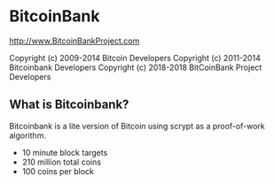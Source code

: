 BitcoinBank 
================================

http://www.BitcoinBankProject.com

Copyright (c) 2009-2014 Bitcoin Developers
Copyright (c) 2011-2014 Bitcoinbank Developers
Copyright (c) 2018-2018 BitCoinBank Project Developers

What is Bitcoinbank?
----------------

Bitcoinbank is a lite version of Bitcoin using scrypt as a proof-of-work algorithm.
 - 10 minute block targets
 - 210 million total coins
 - 100 coins per block
